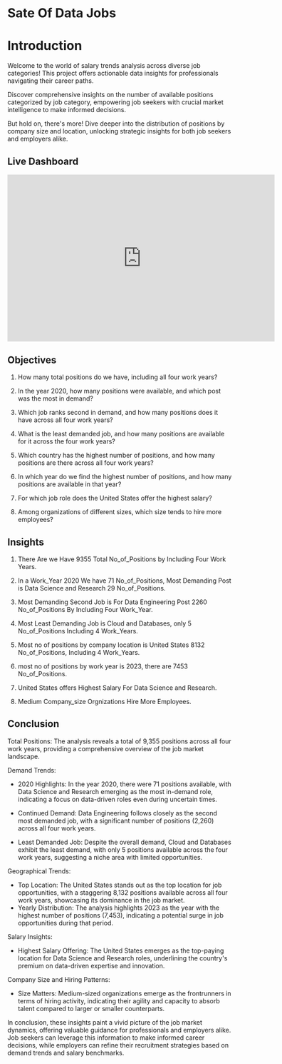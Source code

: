 
# Sate Of Data Jobs

# Introduction

Welcome to the world of salary trends analysis across diverse job categories! This project offers actionable data insights for professionals navigating their career paths.

Discover comprehensive insights on the number of available positions categorized by job category, empowering job seekers with crucial market intelligence to make informed decisions.

But hold on, there's more! Dive deeper into the distribution of positions by company size and location, unlocking strategic insights for both job seekers and employers alike.

## Live Dashboard

<iframe title="StateofDataJobs" width="600" height="373.5" src="https://app.powerbi.com/view?r=eyJrIjoiY2UzOTU0OTgtMzI3NC00MDE5LThjMTktOTRkYmYzZWY0Y2NkIiwidCI6ImRmODY3OWNkLWE4MGUtNDVkOC05OWFjLWM4M2VkN2ZmOTVhMCJ9" frameborder="0" allowFullScreen="true"></iframe>

## Objectives

1. How many total positions do we have, including all four work years?

2. In the year 2020, how many positions were available, and which post was the most in demand?

3. Which job ranks second in demand, and how many positions does it have across all four work years?

4. What is the least demanded job, and how many positions are available for it across the four work years?

5. Which country has the highest number of positions, and how many positions are there across all four work years?

6. In which year do we find the highest number of positions, and how many positions are available in that year?

7. For which job role does the United States offer the highest salary?

8. Among organizations of different sizes, which size tends to hire more employees?

## Insights

1. There Are we Have 9355 Total No_of_Positions by Including Four Work Years.

2. In a Work_Year 2020 We have 71 No_of_Positions, Most Demanding Post is
Data Science and Research 29 No_of_Positions.

3. Most Demanding Second Job is For Data Engineering Post 2260 No_of_Positions
By Including Four Work_Year.

4. Most Least Demanding Job is Cloud and Databases, only 5 No_of_Positions Including 4 Work_Years.

5. Most no of positions by company location is United States 8132 No_of_Positions, Including 4 Work_Years.

6. most no of positions by work year is 2023, there are 7453 No_of_Positions.

7. United States offers Highest Salary For Data Science and Research.

8. Medium Company_size Orgnizations Hire More Employees.


## Conclusion

Total Positions: The analysis reveals a total of 9,355 positions across all four work years, providing a comprehensive overview of the job market landscape.

Demand Trends:

- 2020 Highlights: In the year 2020, there were 71 positions available, with Data Science and Research emerging as the most in-demand role, indicating a focus on data-driven roles even during uncertain times.
- Continued Demand: Data Engineering follows closely as the second most demanded job, with a significant number of positions (2,260) across all four work years.

- Least Demanded Job: Despite the overall demand, Cloud and Databases exhibit the least demand, with only 5 positions available across the four work years, suggesting a niche area with limited opportunities.

Geographical Trends:

- Top Location: The United States stands out as the top location for job opportunities, with a staggering 8,132 positions available across all four work years, showcasing its dominance in the job market.
- Yearly Distribution: The analysis highlights 2023 as the year with the highest number of positions (7,453), indicating a potential surge in job opportunities during that period.

Salary Insights:

- Highest Salary Offering: The United States emerges as the top-paying location for Data Science and Research roles, underlining the country's premium on data-driven expertise and innovation.

Company Size and Hiring Patterns:

- Size Matters: Medium-sized organizations emerge as the frontrunners in terms of hiring activity, indicating their agility and capacity to absorb talent compared to larger or smaller counterparts.

In conclusion, these insights paint a vivid picture of the job market dynamics, offering valuable guidance for professionals and employers alike. Job seekers can leverage this information to make informed career decisions, while employers can refine their recruitment strategies based on demand trends and salary benchmarks.
